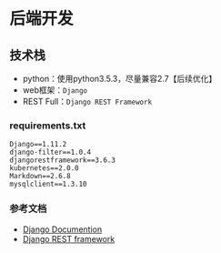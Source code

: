 # 后端开发

## 技术栈
- python：使用python3.5.3，尽量兼容2.7【后续优化】
- web框架：`Django`
- REST Full：`Django REST Framework`


### requirements.txt

```
Django==1.11.2
django-filter==1.0.4
djangorestframework==3.6.3
kubernetes==2.0.0
Markdown==2.6.8
mysqlclient==1.3.10
```

### 参考文档
- [Django Documention](https://docs.djangoproject.com/en/1.11/)
- [Django REST framework](http://www.django-rest-framework.org/)